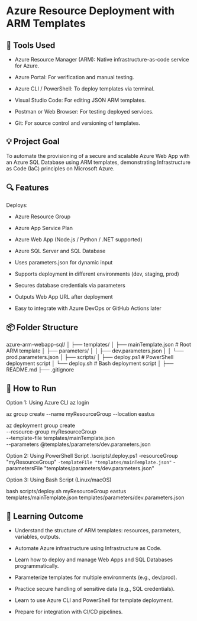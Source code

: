 # Azure Resource Deployment with ARM Templates

## 🔧 Tools Used
* Azure Resource Manager (ARM): Native infrastructure-as-code service for Azure.

* Azure Portal: For verification and manual testing.

* Azure CLI / PowerShell: To deploy templates via terminal.

* Visual Studio Code: For editing JSON ARM templates.

* Postman or Web Browser: For testing deployed services.

* Git: For source control and versioning of templates.

## 💡 Project Goal
To automate the provisioning of a secure and scalable Azure Web App with an Azure SQL Database using ARM templates, demonstrating Infrastructure as Code (IaC) principles on Microsoft Azure.

## 🔍 Features
Deploys:

* Azure Resource Group

* Azure App Service Plan

* Azure Web App (Node.js / Python / .NET supported)

* Azure SQL Server and SQL Database

* Uses parameters.json for dynamic input

* Supports deployment in different environments (dev, staging, prod)

* Secures database credentials via parameters

* Outputs Web App URL after deployment

* Easy to integrate with Azure DevOps or GitHub Actions later



## 📦 Folder Structure
azure-arm-webapp-sql/
│
├── templates/
│   ├── mainTemplate.json            # Root ARM template
│   ├── parameters/
│   │   ├── dev.parameters.json
│   │   └── prod.parameters.json
│
├── scripts/
│   ├── deploy.ps1                   # PowerShell deployment script
│   └── deploy.sh                    # Bash deployment script
│
├── README.md
├── .gitignore


## 🚀 How to Run
Option 1: Using Azure CLI
az login

az group create --name myResourceGroup --location eastus

az deployment group create \
  --resource-group myResourceGroup \
  --template-file templates/mainTemplate.json \
  --parameters @templates/parameters/dev.parameters.json
  
Option 2: Using PowerShell Script
.\scripts\deploy.ps1 -resourceGroup "myResourceGroup" `
                    -templateFile "templates/mainTemplate.json" `
                    -parametersFile "templates/parameters/dev.parameters.json"
                    
Option 3: Using Bash Script (Linux/macOS)

bash scripts/deploy.sh myResourceGroup eastus templates/mainTemplate.json templates/parameters/dev.parameters.json

## 🧠 Learning Outcome
* Understand the structure of ARM templates: resources, parameters, variables, outputs.

* Automate Azure infrastructure using Infrastructure as Code.

* Learn how to deploy and manage Web Apps and SQL Databases programmatically.

* Parameterize templates for multiple environments (e.g., dev/prod).

* Practice secure handling of sensitive data (e.g., SQL credentials).

* Learn to use Azure CLI and PowerShell for template deployment.

* Prepare for integration with CI/CD pipelines.
